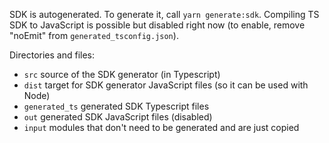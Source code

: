 SDK is autogenerated. To generate it, call `yarn generate:sdk`.
Compiling TS SDK to JavaScript is possible but disabled right now (to enable, remove "noEmit" from `generated_tsconfig.json`).

Directories and files:
- `src` source of the SDK generator (in Typescript)
- `dist` target for SDK generator JavaScript files (so it can be used with Node)
- `generated_ts` generated SDK Typescript files
- `out` generated SDK JavaScript files (disabled)
- `input` modules that don't need to be generated and are just copied
